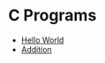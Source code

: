 # C Programs

- [Hello World]("https://github.com/SanketKhote99/c-programs/blob/main/hello_world.c")
- [Addition]("https://github.com/SanketKhote99/c-programs/blob/main/addition.c")